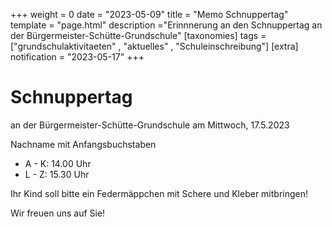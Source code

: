 +++
weight = 0
date = "2023-05-09"
title = "Memo Schnuppertag"
template = "page.html"
description ="Erinnnerung an den Schnuppertag an der Bürgermeister-Schütte-Grundschule"
[taxonomies]
tags = ["grundschulaktivitaeten" , "aktuelles" , "Schuleinschreibung"]
[extra]
notification = "2023-05-17"
+++


# Schnuppertag
an der Bürgermeister-Schütte-Grundschule am Mittwoch, 17.5.2023

Nachname mit Anfangsbuchstaben
- A - K: 14.00 Uhr 
- L - Z: 15.30 Uhr

Ihr Kind soll bitte ein Federmäppchen mit Schere und Kleber mitbringen!

Wir freuen uns auf Sie!

